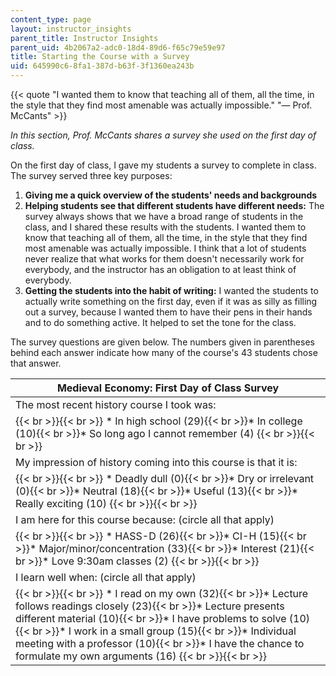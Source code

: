 ```yaml
---
content_type: page
layout: instructor_insights
parent_title: Instructor Insights
parent_uid: 4b2067a2-adc0-18d4-89d6-f65c79e59e97
title: Starting the Course with a Survey
uid: 645990c6-8fa1-387d-b63f-3f1360ea243b
---
```


{{< quote "I wanted them to know that teaching all of them, all the time, in the style that they find most amenable was actually impossible." "— Prof. McCants" >}}

_In this section, Prof. McCants shares a survey she used on the first day of class._

On the first day of class, I gave my students a survey to complete in class. The survey served three key purposes:

1.  **Giving me a quick overview of the students' needs and backgrounds**
2.  **Helping students see that different students have different needs:** The survey always shows that we have a broad range of students in the class, and I shared these results with the students. I wanted them to know that teaching all of them, all the time, in the style that they find most amenable was actually impossible. I think that a lot of students never realize that what works for them doesn't necessarily work for everybody, and the instructor has an obligation to at least think of everybody.
3.  **Getting the students into the habit of writing:** I wanted the students to actually write something on the first day, even if it was as silly as filling out a survey, because I wanted them to have their pens in their hands and to do something active. It helped to set the tone for the class.

The survey questions are given below. The numbers given in parentheses behind each answer indicate how many of the course's 43 students chose that answer.

| Medieval Economy: First Day of Class Survey |
| --- |
| The most recent history course I took was: | The prospect of writing a paper: |
|  {{< br >}}{{< br >}} *   In high school (29){{< br >}}*   In college (10){{< br >}}*   So long ago I cannot remember (4) {{< br >}}{{< br >}}  |  {{< br >}}{{< br >}} *   Fills me with dread (9){{< br >}}*   I do everything else first, but then can tackle it (12){{< br >}}*   Just another assignment (9){{< br >}}*   Beats doing another problem set (9){{< br >}}*   Offers an exciting opportunity (2) {{< br >}}{{< br >}}  |
| My impression of history coming into this course is that it is: | The prospect of speaking in class: |
|  {{< br >}}{{< br >}} *   Deadly dull (0){{< br >}}*   Dry or irrelevant (0){{< br >}}*   Neutral (18){{< br >}}*   Useful (13){{< br >}}*   Really exciting (10) {{< br >}}{{< br >}}  |  {{< br >}}{{< br >}} *   Fills me with dread (3){{< br >}}*   I would prefer to avoid it but can manage (14){{< br >}}*   No strong feelings (6){{< br >}}*   I like it once I get going (10){{< br >}}*   I eagerly seek it out (6) {{< br >}}{{< br >}}  |
| I am here for this course because: (circle all that apply) | Speaking in class is easier if: |
|  {{< br >}}{{< br >}} *   HASS-D (26){{< br >}}*   CI-H (15){{< br >}}*   Major/minor/concentration (33){{< br >}}*   Interest (21){{< br >}}*   Love 9:30am classes (2) {{< br >}}{{< br >}}  |  {{< br >}}{{< br >}} *   I know many of my classmates well (20){{< br >}}*   Knowing names is nice (11){{< br >}}*   I prefer anonymity (8) {{< br >}}{{< br >}}  |
| I learn well when: (circle all that apply) | &nbsp; |
|  {{< br >}}{{< br >}} *   I read on my own (32){{< br >}}*   Lecture follows readings closely (23){{< br >}}*   Lecture presents different material (10){{< br >}}*   I have problems to solve (10){{< br >}}*   I work in a small group (15){{< br >}}*   Individual meeting with a professor (10){{< br >}}*   I have the chance to formulate my own arguments (16) {{< br >}}{{< br >}}